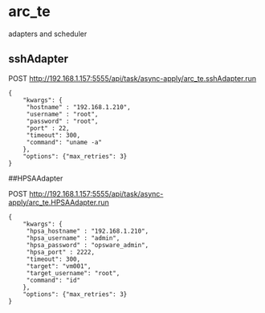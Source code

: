 # arc_te
adapters and scheduler

## sshAdapter
POST http://192.168.1.157:5555/api/task/async-apply/arc_te.sshAdapter.run

```
{
    "kwargs": {
     "hostname" : "192.168.1.210",
     "username" : "root",
     "password" : "root",
     "port" : 22,
     "timeout": 300,
     "command": "uname -a"
    },
    "options": {"max_retries": 3}
}
```

##HPSAAdapter

POST  http://192.168.1.157:5555/api/task/async-apply/arc_te.HPSAAdapter.run
```
{
    "kwargs": {
     "hpsa_hostname" : "192.168.1.210",
     "hpsa_username" : "admin",
     "hpsa_password" : "opsware_admin",
     "hpsa_port" : 2222,
     "timeout": 300,
     "target": "vm001",
     "target_username": "root",
     "command": "id"
    },
    "options": {"max_retries": 3}
}
```
